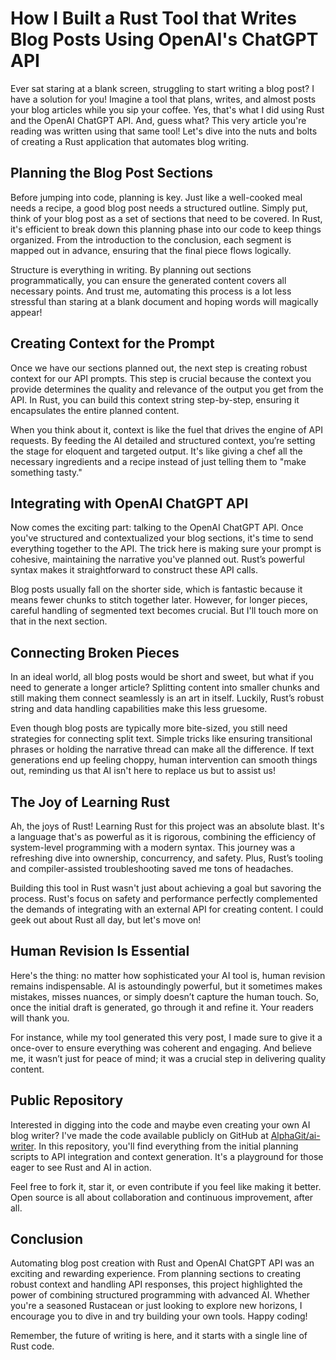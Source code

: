 # How I Built a Rust Tool that Writes Blog Posts Using OpenAI's ChatGPT API

Ever sat staring at a blank screen, struggling to start writing a blog post? I have a solution for you! Imagine a tool that plans, writes, and almost posts your blog articles while you sip your coffee. Yes, that's what I did using Rust and the OpenAI ChatGPT API. And, guess what? This very article you're reading was written using that same tool! Let's dive into the nuts and bolts of creating a Rust application that automates blog writing.

## Planning the Blog Post Sections

Before jumping into code, planning is key. Just like a well-cooked meal needs a recipe, a good blog post needs a structured outline. Simply put, think of your blog post as a set of sections that need to be covered. In Rust, it's efficient to break down this planning phase into our code to keep things organized. From the introduction to the conclusion, each segment is mapped out in advance, ensuring that the final piece flows logically.

Structure is everything in writing. By planning out sections programmatically, you can ensure the generated content covers all necessary points. And trust me, automating this process is a lot less stressful than staring at a blank document and hoping words will magically appear!

## Creating Context for the Prompt

Once we have our sections planned out, the next step is creating robust context for our API prompts. This step is crucial because the context you provide determines the quality and relevance of the output you get from the API. In Rust, you can build this context string step-by-step, ensuring it encapsulates the entire planned content.

When you think about it, context is like the fuel that drives the engine of API requests. By feeding the AI detailed and structured context, you’re setting the stage for eloquent and targeted output. It's like giving a chef all the necessary ingredients and a recipe instead of just telling them to "make something tasty."

## Integrating with OpenAI ChatGPT API

Now comes the exciting part: talking to the OpenAI ChatGPT API. Once you've structured and contextualized your blog sections, it's time to send everything together to the API. The trick here is making sure your prompt is cohesive, maintaining the narrative you've planned out. Rust’s powerful syntax makes it straightforward to construct these API calls.

Blog posts usually fall on the shorter side, which is fantastic because it means fewer chunks to stitch together later. However, for longer pieces, careful handling of segmented text becomes crucial. But I'll touch more on that in the next section.

## Connecting Broken Pieces

In an ideal world, all blog posts would be short and sweet, but what if you need to generate a longer article? Splitting content into smaller chunks and still making them connect seamlessly is an art in itself. Luckily, Rust’s robust string and data handling capabilities make this less gruesome.

Even though blog posts are typically more bite-sized, you still need strategies for connecting split text. Simple tricks like ensuring transitional phrases or holding the narrative thread can make all the difference. If text generations end up feeling choppy, human intervention can smooth things out, reminding us that AI isn't here to replace us but to assist us!

## The Joy of Learning Rust

Ah, the joys of Rust! Learning Rust for this project was an absolute blast. It's a language that's as powerful as it is rigorous, combining the efficiency of system-level programming with a modern syntax. This journey was a refreshing dive into ownership, concurrency, and safety. Plus, Rust’s tooling and compiler-assisted troubleshooting saved me tons of headaches.

Building this tool in Rust wasn't just about achieving a goal but savoring the process. Rust's focus on safety and performance perfectly complemented the demands of integrating with an external API for creating content. I could geek out about Rust all day, but let's move on!

## Human Revision Is Essential

Here's the thing: no matter how sophisticated your AI tool is, human revision remains indispensable. AI is astoundingly powerful, but it sometimes makes mistakes, misses nuances, or simply doesn’t capture the human touch. So, once the initial draft is generated, go through it and refine it. Your readers will thank you.

For instance, while my tool generated this very post, I made sure to give it a once-over to ensure everything was coherent and engaging. And believe me, it wasn’t just for peace of mind; it was a crucial step in delivering quality content.

## Public Repository

Interested in digging into the code and maybe even creating your own AI blog writer? I've made the code available publicly on GitHub at [AlphaGit/ai-writer](https://github.com/AlphaGit/ai-writer). In this repository, you'll find everything from the initial planning scripts to API integration and context generation. It's a playground for those eager to see Rust and AI in action.

Feel free to fork it, star it, or even contribute if you feel like making it better. Open source is all about collaboration and continuous improvement, after all.

## Conclusion

Automating blog post creation with Rust and OpenAI ChatGPT API was an exciting and rewarding experience. From planning sections to creating robust context and handling API responses, this project highlighted the power of combining structured programming with advanced AI. Whether you're a seasoned Rustacean or just looking to explore new horizons, I encourage you to dive in and try building your own tools. Happy coding!

Remember, the future of writing is here, and it starts with a single line of Rust code.